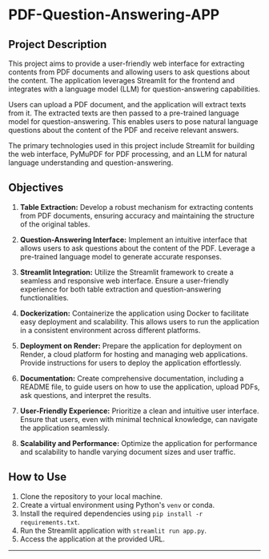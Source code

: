 # PDF-Question-Answering-APP

## Project Description

This project aims to provide a user-friendly web interface for extracting contents from PDF documents and allowing users to ask questions about the content. The application leverages Streamlit for the frontend and integrates with a language model (LLM) for question-answering capabilities.

Users can upload a PDF document, and the application will extract texts from it. The extracted texts are then passed to a pre-trained language model for question-answering. This enables users to pose natural language questions about the content of the PDF and receive relevant answers.

The primary technologies used in this project include Streamlit for building the web interface, PyMuPDF for PDF processing, and an LLM for natural language understanding and question-answering.

## Objectives

1. **Table Extraction:** Develop a robust mechanism for extracting contents from PDF documents, ensuring accuracy and maintaining the structure of the original tables.

2. **Question-Answering Interface:** Implement an intuitive interface that allows users to ask questions about the content of the PDF. Leverage a pre-trained language model to generate accurate responses.

3. **Streamlit Integration:** Utilize the Streamlit framework to create a seamless and responsive web interface. Ensure a user-friendly experience for both table extraction and question-answering functionalities.

4. **Dockerization:** Containerize the application using Docker to facilitate easy deployment and scalability. This allows users to run the application in a consistent environment across different platforms.

5. **Deployment on Render:** Prepare the application for deployment on Render, a cloud platform for hosting and managing web applications. Provide instructions for users to deploy the application effortlessly.

6. **Documentation:** Create comprehensive documentation, including a README file, to guide users on how to use the application, upload PDFs, ask questions, and interpret the results.

7. **User-Friendly Experience:** Prioritize a clean and intuitive user interface. Ensure that users, even with minimal technical knowledge, can navigate the application seamlessly.

8. **Scalability and Performance:** Optimize the application for performance and scalability to handle varying document sizes and user traffic.

## How to Use

1. Clone the repository to your local machine.
2. Create a virtual environment using Python's `venv` or conda.
3. Install the required dependencies using `pip install -r requirements.txt`.
4. Run the Streamlit application with `streamlit run app.py`.
5. Access the application at the provided URL.


---